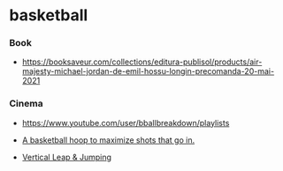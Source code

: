 basketball
==========

### Book

-   https://booksaveur.com/collections/editura-publisol/products/air-majesty-michael-jordan-de-emil-hossu-longin-precomanda-20-mai-2021

### Cinema

-   https://www.youtube.com/user/bballbreakdown/playlists

<!-- -->

-   [A basketball hoop to maximize shots that go in.](https://news.ycombinator.com/item?id=22898653)

<!-- -->

-   [Vertical Leap & Jumping](https://www.youtube.com/playlist?list=PLLGwYUBXVGQVr5XaEXQYYAAA5nPramdJn)
